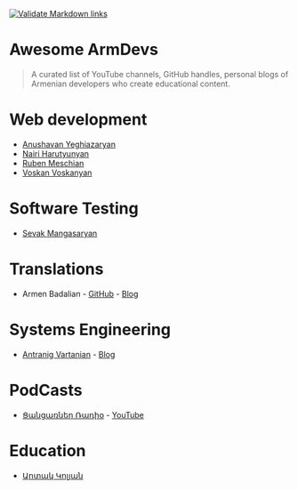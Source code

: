 [![Validate Markdown links](https://github.com/bugron/awesome-armdevs/actions/workflows/action.yml/badge.svg?branch=main)](https://github.com/bugron/awesome-armdevs/actions/workflows/action.yml)

# Awesome ArmDevs
> A curated list of YouTube channels, GitHub handles, personal blogs of Armenian developers who create educational content.

# Web development
 - [Anushavan Yeghiazaryan](https://www.youtube.com/channel/UC5AwFStjKriygl8801193Bw)
 - [Nairi Harutyunyan](https://www.youtube.com/channel/UC-AcoaEH4rzJG7cLT1Wk5AA)
 - [Ruben Meschian](https://www.youtube.com/channel/UC6YafiOh8B3Vk92sJIivKfQ)
 - [Voskan Voskanyan](https://www.youtube.com/channel/UCM-WcW362CNf1oW_rglnphg)

# Software Testing
 - [Sevak Mangasaryan](https://www.youtube.com/channel/UC2nPaTCjhDvN-PaJylsCynQ)

# Translations
 - Armen Badalian - [GitHub](https://github.com/armenbadal) - [Blog](https://armenbadal.blogspot.com)

# Systems Engineering
- [Antranig Vartanian](https://antranigv.am) - [Blog](https://antranigv.am/weblog)

# PodCasts
- [Ցանցառներ Ռադիօ](https://ցանցառներ.հայ) - [YouTube](https://www.youtube.com/channel/UCLjhnWg0f3BeJATvFiLnrJw)

# Education
- [Արտակ Կոլյան](http://ablog.gratun.am)
